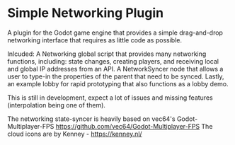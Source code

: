 # Simple Networking Plugin
A plugin for the Godot game engine that provides a simple drag-and-drop networking interface that requires as little code as possible.

Inlcuded: 
A Networking global script that provides many networking functions, including: state changes, creating players, and receiving local and global IP addresses from an API.
A NetworkSyncer node that allows a user to type-in the properties of the parent that need to be synced. Lastly, an example lobby for rapid prototyping that also functions as a lobby demo.

This is still in development, expect a lot of issues and missing features (interpolation being one of them).

The networking state-syncer is heavily based on vec64's Godot-Multiplayer-FPS https://github.com/vec64/Godot-Multiplayer-FPS
The cloud icons are by Kenney - https://kenney.nl/
